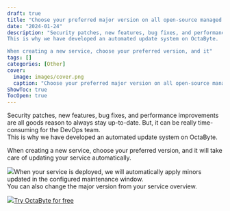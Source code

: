 ```yaml
---
draft: true
title: "Choose your preferred major version on all open-source managed software!"
date: "2024-01-24"
description: "Security patches, new features, bug fixes, and performance improvements are all goods reason to always stay up-to-date. But, it can be really time-consuming for the DevOps team.
This is why we have developed an automated update system on OctaByte.

When creating a new service, choose your preferred version, and it"
tags: []
categories: [Other]
cover:
  image: images/cover.png
  caption: "Choose your preferred major version on all open-source managed software!"
ShowToc: true
TocOpen: true
---
```



Security patches, new features, bug fixes, and performance improvements are all goods reason to always stay up\-to\-date. But, it can be really time\-consuming for the DevOps team.   
This is why we have developed an automated update system on OctaByte.  
  
When creating a new service, choose your preferred version, and it will take care of updating your service automatically.

![](https://blog.elest.io/content/images/2022/05/Screenshot-2022-05-26-at-10.09.59-3.png)When your service is deployed, we will automatically apply minors updated in the configured maintenance window.  
You can also change the major version from your service overview.

![](https://blog.elest.io/content/images/2022/05/Screenshot-2022-05-26-at-10.14.05-1.png)[Try OctaByte for free](https://dash.elest.io/signup?ref=blog.octabyte.io)

